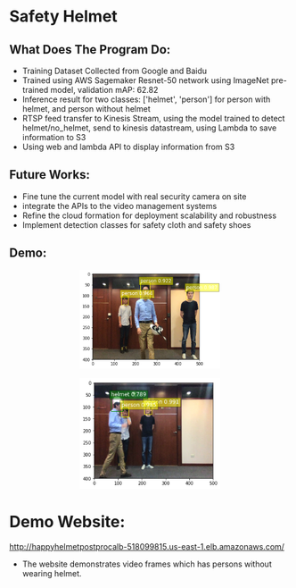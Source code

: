 # Safety Helmet

## What Does The Program Do:
- Training Dataset Collected from Google and Baidu
- Trained using AWS Sagemaker Resnet-50 network using ImageNet pre-trained model, validation mAP: 62.82
- Inference result for two classes: ['helmet', 'person'] for person with helmet, and person without helmet
- RTSP feed transfer to Kinesis Stream, using the model trained to detect helmet/no_helmet, send to kinesis datastream, using Lambda to save information to S3
- Using web and lambda API to display information from S3

## Future Works:
- Fine tune the current model with real security camera on site
- integrate the APIs to the video management systems
- Refine the cloud formation for deployment scalability and robustness
- Implement detection classes for safety cloth and safety shoes

## Demo:
<p align="center"> 
<img src="https://github.com/NTTDataCloud/SafetyHelmetSagemaker/raw/master/demo1.png" width = 50% height = 50%>
</p>  
<p align="center"> 
<img src="https://github.com/NTTDataCloud/SafetyHelmetSagemaker/raw/master/demo2.png" width = 50% height = 50%>
</p>  

# Demo Website:

http://happyhelmetpostprocalb-518099815.us-east-1.elb.amazonaws.com/
- The website demonstrates video frames which has persons without wearing helmet.